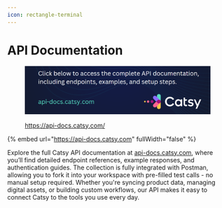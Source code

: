 ```yaml
---
icon: rectangle-terminal
---
```


# API Documentation

<figure><img src=".gitbook/assets/Screenshot 2025-04-26 103226.png" alt=""><figcaption><p><a href="https://api-docs.catsy.com/">https://api-docs.catsy.com/</a></p></figcaption></figure>

{% embed url="https://api-docs.catsy.com" fullWidth="false" %}

Explore the full Catsy API documentation at [api-docs.catsy.com](https://api-docs.catsy.com), where you’ll find detailed endpoint references, example responses, and authentication guides. The collection is fully integrated with Postman, allowing you to fork it into your workspace with pre-filled test calls - no manual setup required. Whether you're syncing product data, managing digital assets, or building custom workflows, our API makes it easy to connect Catsy to the tools you use every day.

